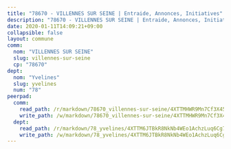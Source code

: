 ```yaml
---
title: "78670 - VILLENNES SUR SEINE | Entraide, Annonces, Initiatives"
description: "78670 - VILLENNES SUR SEINE | Entraide, Annonces, Initiatives"
date: 2020-01-11T14:09:21+09:00
collapsible: false
layout: commune
comm:
  nom: "VILLENNES SUR SEINE"
  slug: villennes-sur-seine
  cp: "78670"
dept:
  nom: "Yvelines"
  slug: yvelines
  num: "78"
peerpad:
  comm:
    read_path: /r/markdown/78670_villennes-sur-seine/4XTTMHWR9Mn7Cf3X45x6wgpp6KJNhMHvSG3m45pTtUKhCUWHS
    write_path: /w/markdown/78670_villennes-sur-seine/4XTTMHWR9Mn7Cf3X45x6wgpp6KJNhMHvSG3m45pTtUKhCUWHS-K3TgUXuqdVvSW3jzxbW1kg1bvEJDRrFXqYSnEXUfHC4Adj4oBoJ1HXoRJsHWfJZH2rgPiq3GMdhHDAorPpz6SUtQNcCfQp5Be8pj7E2k3HmKGAyP6X9YJ63iHCkE2nCL8uYP4JtC
  dept:
    read_path: /r/markdown/78_yvelines/4XTTM6JTBkR8NkNb4WEo1AchzLuq6Cg73ydg7w9pErcQZA13p
    write_path: /w/markdown/78_yvelines/4XTTM6JTBkR8NkNb4WEo1AchzLuq6Cg73ydg7w9pErcQZA13p-K3TgUBFRQCPZwoWqJkunXeSjdgbtU3xzUSsui8DBc3rCTw6mbo4gNvfQRdE99JD3AnVW7fzseq687LKfGWCfAPajih5ByiZ3SpFz1r449oWaDnM5BHKZTbYtf6pEhRvzWbcazhrS
---
```



